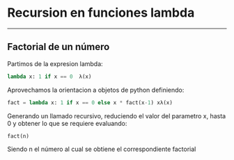 # Recursion en funciones lambda
---
Factorial de un número
---
Partimos de la expresion lambda:

``` python
lambda x: 1 if x == 0  λ(x)
```
Aprovechamos la orientacion a objetos de python definiendo:
```python
fact = lambda x: 1 if x == 0 else x * fact(x-1) xλ(x)
```
Generando un llamado recursivo, reduciendo el valor del parametro x, hasta 0 y obtener lo que se requiere evaluando:
```python
fact(n)
```
Siendo n el número al cual se obtiene el correspondiente factorial
